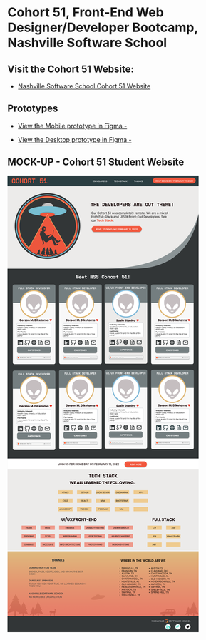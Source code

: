 # Cohort 51, Front-End Web Designer/Developer Bootcamp, Nashville Software School

## Visit the Cohort 51 Website:
* [Nashville Software School Cohort 51 Website](https://nss-day-cohort-51.github.io/)

## Prototypes

* [View the Mobile prototype in Figma - ](https://www.figma.com/proto/5TqtET6dRZyc1YjqgODj0X/C-51-Prototype---Mobile?page-id=0%3A1&node-id=2%3A818&viewport=241%2C48%2C0.34&scaling=scale-down&starting-point-node-id=2%3A818) 

* [View the Desktop prototype in Figma - ](https://www.figma.com/proto/RjPnJ4xrvjgEBBPvwayI9M/C-51-Prototype---Desktop?page-id=0%3A1&node-id=54%3A700&viewport=241%2C48%2C0.18&scaling=scale-down&starting-point-node-id=54%3A700&show-proto-sidebar=1)

## MOCK-UP - Cohort 51 Student Website

![Cohort 51 Student Website High-Fidelity Mock-Up](src/images/c51-mock-up.png)
